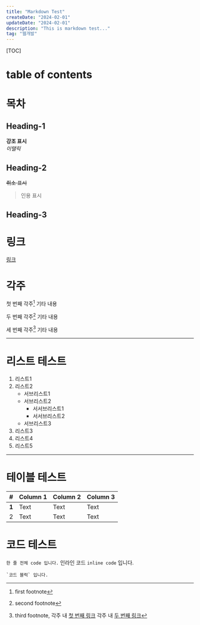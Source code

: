 ```yaml
---
title: "Markdown Test"
createDate: "2024-02-01"
updateDate: "2024-02-01"
description: "This is markdown test..."
tag: "웹개발"
---
```


[TOC]

# table of contents

# 목차

## Heading-1

**강조 표시**  
_이탤릭_

## Heading-2

~~취소 표시~~

> 인용 표시

## Heading-3

# 링크

[링크](#)

# 각주

첫 번째 각주[^fn1] 기타 내용

두 번째 각주[^fn2] 기타 내용

[^fn1]: first footnote
[^fn2]: second footnote

세 번째 각주[^fn3] 기타 내용

[^fn3]:
    third footnote, 각주 내 [첫 번째 링크](#first)
    각주 내 [두 번째 링크](#second)

---

# 리스트 테스트

1. 리스트1
2. 리스트2
   - 서브리스트1
   - 서브리스트2
     - 서서브리스트1
     - 서서브리스트2
   - 서브리스트3
3. 리스트3
4. 리스트4
5. 리스트5

---

# 테이블 테스트

| #     | Column 1 | Column 2 | Column 3 |
| ----- | -------- | -------- | -------- |
| **1** | Text     | Text     | Text     |
| 2     | Text     | Text     | Text     |

# 코드 테스트

`한 줄 전체 code 입니다.`
인라인 코드 `inline code` 입니다.

```
`코드 블럭` 입니다.
```
